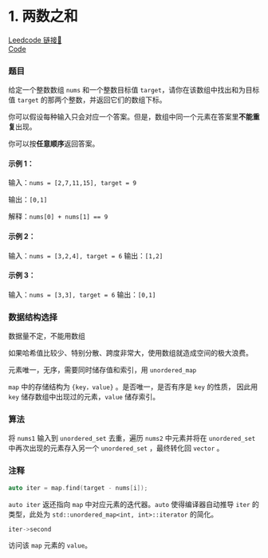 # 1. 两数之和

[Leedcode 链接🔗](https://leetcode.cn/problems/two-sum/)  
[Code](https://github.com/alstondu/lc/blob/main/1/1.cpp)

### 题目
给定一个整数数组 ```nums``` 和一个整数目标值 ```target```，请你在该数组中找出和为目标值 ```target```  的那两个整数，并返回它们的数组下标。

你可以假设每种输入只会对应一个答案。但是，数组中同一个元素在答案里**不能重复**出现。

你可以按**任意顺序**返回答案。

#### 示例 1：

输入：```nums = [2,7,11,15], target = 9```

输出：```[0,1]```

解释：```nums[0] + nums[1] == 9```

#### 示例 2：

输入：```nums = [3,2,4], target = 6```
输出：```[1,2]```

#### 示例 3：

输入：```nums = [3,3], target = 6```
输出：```[0,1]```


### 数据结构选择

数据量不定，不能用数组

如果哈希值比较少、特别分散、跨度非常大，使用数组就造成空间的极大浪费。

元素唯一，无序，需要同时储存值和索引，用 ```unordered_map```

```map``` 中的存储结构为 ```{key，value}``` 。是否唯一，是否有序是 ```key``` 的性质， 因此用 ```key``` 储存数组中出现过的元素，```value``` 储存索引。


### 算法

将 ```nums1``` 输入到 ```unordered_set``` 去重，遍历 ```nums2``` 中元素并将在 ```unordered_set``` 中再次出现的元素存入另一个 ```unordered_set``` ，最终转化回 ```vector``` 。

### 注释

```c++
auto iter = map.find(target - nums[i]);
```
```auto iter``` 返还指向 ```map``` 中对应元素的迭代器。```auto``` 使得编译器自动推导 ```iter``` 的类型，此处为 ```std::unordered_map<int, int>::iterator``` 的简化。

```c++
iter->second
``` 

访问该 ```map``` 元素的 ```value```。